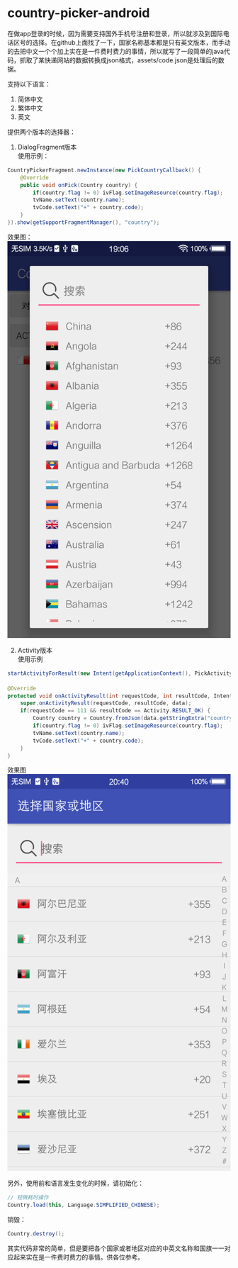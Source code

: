 # country-picker-android

在做app登录的时候，因为需要支持国外手机号注册和登录，所以就涉及到国际电话区号的选择。在github上面找了一下，国家名称基本都是只有英文版本，而手动的去把中文一个个加上实在是一件费时费力的事情，所以就写了一段简单的java代码，抓取了某快递网站的数据转换成json格式，assets/code.json是处理后的数据。    

支持以下语言：  
1. 简体中文
2. 繁体中文
3. 英文

提供两个版本的选择器： 

1. DialogFragment版本    
使用示例： 
```java
CountryPickerFragment.newInstance(new PickCountryCallback() {
    @Override
    public void onPick(Country country) {
        if(country.flag != 0) ivFlag.setImageResource(country.flag);
        tvName.setText(country.name);
        tvCode.setText("+" + country.code);
    }
}).show(getSupportFragmentManager(), "country");
```
效果图：  
![img](./imgs/dialogfragment.png)  

2. Activity版本  
使用示例  
```java
startActivityForResult(new Intent(getApplicationContext(), PickActivity.class), 111);

@Override
protected void onActivityResult(int requestCode, int resultCode, Intent data) {
    super.onActivityResult(requestCode, resultCode, data);
    if(requestCode == 111 && resultCode == Activity.RESULT_OK) {
        Country country = Country.fromJson(data.getStringExtra("country"));
        if(country.flag != 0) ivFlag.setImageResource(country.flag);
        tvName.setText(country.name);
        tvCode.setText("+" + country.code);
    }
}
```
效果图  
![img](./imgs/activity.png)     


另外，使用前和语言发生变化的时候，请初始化：
```java 
// 轻微耗时操作
Country.load(this, Language.SIMPLIFIED_CHINESE);
```  

销毁： 
```java 
Country.destroy();
```

其实代码非常的简单，但是要把各个国家或者地区对应的中英文名称和国旗一一对应起来实在是一件费时费力的事情。供各位参考。